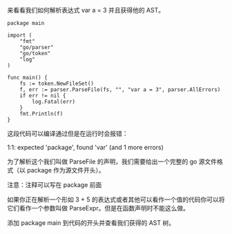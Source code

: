 来看看我们如何解析表达式 var a = 3 并且获得他的 AST。

```
package main

import (
    "fmt"
    "go/parser"
    "go/token"
    "log"
)

func main() {
    fs := token.NewFileSet()
    f, err := parser.ParseFile(fs, "", "var a = 3", parser.AllErrors)
    if err != nil {
        log.Fatal(err)
    }
    fmt.Println(f)
}
```

这段代码可以编译通过但是在运行时会报错：

1:1: expected 'package', found 'var' \(and 1 more errors\)

为了解析这个我们叫做 ParseFile 的声明，我们需要给出一个完整的 go 源文件格式（以 package 作为源文件开头）。

注意：注释可以写在 package 前面



如果你正在解析一个形如 3 + 5 的表达式或者其他可以看作一个值的代码你可以将它们看作一个参数叫做 ParseExpr。但是在函数声明时不能这么做。



添加 package main 到代码的开头并查看我们获得的 AST 树。

